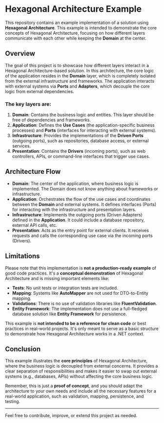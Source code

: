 # Hexagonal Architecture Example

This repository contains an example implementation of a solution using **Hexagonal Architecture**. This example is intended to demonstrate the core concepts of Hexagonal Architecture, focusing on how different layers communicate with each other while keeping the **Domain** at the center.

## Overview

The goal of this project is to showcase how different layers interact in a Hexagonal Architecture-based solution. In this architecture, the core logic of the application resides in the **Domain** layer, which is completely isolated from the external infrastructure and frameworks. The application interacts with external systems via **Ports** and **Adapters**, which decouple the core logic from external dependencies.

### The key layers are:

1. **Domain**: Contains the business logic and entities. This layer should be free of dependencies and frameworks.
2. **Application**: Defines the **Use Cases** (the application-specific business processes) and **Ports** (interfaces for interacting with external systems).
3. **Infrastructure**: Provides the implementations of the **Driven Ports** (outgoing ports), such as repositories, database access, or external services.
4. **Presentation**: Contains the **Drivers** (incoming ports), such as web controllers, APIs, or command-line interfaces that trigger use cases.

## Architecture Flow

- **Domain**: The center of the application, where business logic is implemented. The Domain does not know anything about frameworks or infrastructure.
- **Application**: Orchestrates the flow of the use cases and coordinates between the **Domain** and external systems. It defines interfaces (Ports) for interacting with the infrastructure and presentation layers.
- **Infrastructure**: Implements the outgoing ports (Driven Adapters) defined in the **Application**. It could include a database repository, external API calls, etc.
- **Presentation**: Acts as the entry point for external clients. It receives requests and calls the corresponding use case via the incoming ports (Drivers).

## Limitations

Please note that this implementation is **not a production-ready example** of good code practices. It's a **conceptual demonstration** of Hexagonal Architecture and is missing important elements like:

- **Tests**: No unit tests or integration tests are included.
- **Mapping**: Systems like **AutoMapper** are not used for DTO-to-Entity mapping.
- **Validations**: There is no use of validation libraries like **FluentValidation**.
- **Entity Framework**: The implementation does not use a full-fledged database solution like **Entity Framework** for persistence.

This example is **not intended to be a reference for clean code** or best practices in real-world projects. It's only meant to serve as a basic structure to demonstrate how Hexagonal Architecture works in a .NET context.

## Conclusion

This example illustrates the **core principles** of Hexagonal Architecture, where the business logic is decoupled from external concerns. It provides a clear separation of responsibilities and makes it easier to swap out external systems (e.g., databases, APIs) without affecting the core business logic.

Remember, this is just a **proof of concept**, and you should adapt the architecture to your own needs and include all the necessary features for a real-world application, such as validation, mapping, persistence, and testing.

---

Feel free to contribute, improve, or extend this project as needed.
